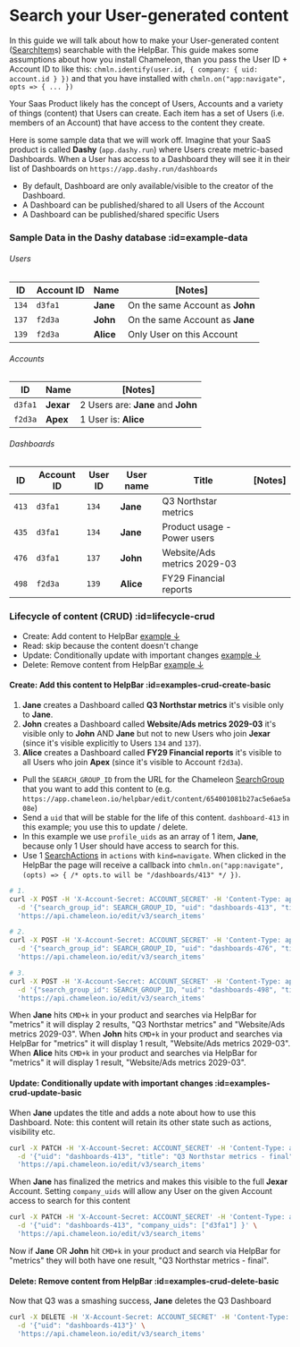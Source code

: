 # Search your User-generated content

In this guide we will talk about how to make your User-generated content ([SearchItem](apis/search.md?id=schema-search-items)s) searchable with the HelpBar. This guide makes some assumptions
about how you install Chameleon, than you pass the User ID + Account ID to like this: `chmln.identify(user.id, { company: { uid: account.id } })` and that you have installed with `chmln.on("app:navigate", opts => { ... })`

Your Saas Product likely has the concept of Users, Accounts and a variety of things (content) that Users can create. Each item
has a set of Users (i.e. members of an Account) that have access to the content they create.

Here is some sample data that we will work off. Imagine that your SaaS product is called **Dashy** (`app.dashy.run`) where Users create metric-based Dashboards.
When a User has access to a Dashboard they will see it in their list of Dashboards on `https://app.dashy.run/dashboards`

- By default, Dashboard are only available/visible to the creator of the Dashboard.
- A Dashboard can be published/shared to all Users of the Account
- A Dashboard can be published/shared specific Users

### Sample Data in the Dashy database :id=example-data

###### Users
| ID     | Account ID | Name      | [Notes]                         |
|--------|------------|-----------|---------------------------------|
| `134`  | `d3fa1`    | **Jane**  | On the same Account as **John** |
| `137`  | `f2d3a`    | **John**  | On the same Account as **Jane** |
| `139`  | `f2d3a`    | **Alice** | Only User on this Account       |

###### Accounts
| ID      | Name      | [Notes]                            |
|---------|-----------|------------------------------------|
| `d3fa1` | **Jexar** | 2 Users are: **Jane** and **John** |
| `f2d3a` | **Apex**  | 1 User is: **Alice**               |

###### Dashboards
| ID    | Account ID | User ID | User name | Title                       | [Notes] |
|-------|------------|---------|-----------|-----------------------------|---------|
| `413` | `d3fa1`    | `134`   | **Jane**  | Q3 Northstar metrics        |         |
| `435` | `d3fa1`    | `134`   | **Jane**  | Product usage - Power users |         |
| `476` | `d3fa1`    | `137`   | **John**  | Website/Ads metrics 2029-03 |         |
| `498` | `f2d3a`    | `139`   | **Alice** | FY29 Financial reports      |         |


### Lifecycle of content (CRUD) :id=lifecycle-crud

- Create: Add content to HelpBar [example ↓](guides/helpbar/user-generated-content.md?id=examples-crud-create-basic)
- Read: skip because the content doesn't change
- Update: Conditionally update with important changes [example ↓](guides/helpbar/user-generated-content.md?id=examples-crud-update-basic)
- Delete: Remove content from HelpBar [example ↓](guides/helpbar/user-generated-content.md?id=examples-crud-delete-basic)


#### Create: Add this content to HelpBar :id=examples-crud-create-basic

1. **Jane** creates a Dashboard called **Q3 Northstar metrics** it's visible only to **Jane**.
2. **John** creates a Dashboard called **Website/Ads metrics 2029-03** it's visible only to **John** AND **Jane** but not to new Users who join **Jexar** (since it's visible explicitly to Users `134` and `137`).
3. **Alice** creates a Dashboard called **FY29 Financial reports** it's visible to all Users who join **Apex** (since it's visible to Account `f2d3a`).

- Pull the `SEARCH_GROUP_ID` from the URL for the Chameleon [SearchGroup](apis/search.md?id=schema-search-groups) that you want to add this content to (e.g. `https://app.chameleon.io/helpbar/edit/content/654001081b27ac5e6ae5a08e`)
- Send a `uid` that will be stable for the life of this content. `dashboard-413` in this example; you use this to update / delete.
- In this example we use `profile_uids` as an array of 1 item, **Jane**, because only 1 User should have access to search for this.
- Use 1 [SearchActions](apis/search.md?id=schema-search-actions) in `actions` with `kind=navigate`. When clicked in the HelpBar
  the page will receive a callback into `chmln.on("app:navigate", (opts) => { /* opts.to will be "/dashboards/413" */ })`.

```bash
# 1.
curl -X POST -H 'X-Account-Secret: ACCOUNT_SECRET' -H 'Content-Type: application/json' \
  -d '{"search_group_id": SEARCH_GROUP_ID, "uid": "dashboards-413", "title": "Q3 Northstar metrics", "profile_uids": ["134"], actions: [{ "kind": "navigate", "url": "/dashboards/413" }] }' \
  'https://api.chameleon.io/edit/v3/search_items'

# 2.
curl -X POST -H 'X-Account-Secret: ACCOUNT_SECRET' -H 'Content-Type: application/json' \
  -d '{"search_group_id": SEARCH_GROUP_ID, "uid": "dashboards-476", "title": "Website/Ads metrics 2029-03", "profile_uids": ["134", "137"], actions: [{ "kind": "navigate", "url": "/dashboards/476" }] }' \
  'https://api.chameleon.io/edit/v3/search_items'

# 3.
curl -X POST -H 'X-Account-Secret: ACCOUNT_SECRET' -H 'Content-Type: application/json' \
  -d '{"search_group_id": SEARCH_GROUP_ID, "uid": "dashboards-498", "title": "FY29 Financial reports", "company_uids": ["f2d3a"], actions: [{ "kind": "navigate", "url": "/dashboards/498" }] }' \
  'https://api.chameleon.io/edit/v3/search_items'
```

When **Jane**  hits `CMD+k` in your product and searches via HelpBar for "metrics" it will display 2 results, "Q3 Northstar metrics" and "Website/Ads metrics 2029-03".
When **John**  hits `CMD+k` in your product and searches via HelpBar for "metrics" it will display 1 result, "Website/Ads metrics 2029-03".
When **Alice** hits `CMD+k` in your product and searches via HelpBar for "metrics" it will display 1 result, "Website/Ads metrics 2029-03".

#### Update: Conditionally update with important changes :id=examples-crud-update-basic

When **Jane** updates the title and adds a note about how to use this Dashboard. Note: this content will retain its other state such as actions, visibility etc.

```bash
curl -X PATCH -H 'X-Account-Secret: ACCOUNT_SECRET' -H 'Content-Type: application/json' \
  -d '{"uid": "dashboards-413", "title": "Q3 Northstar metrics - final", "description": "See how we are tracking for Q3 and help hit goals" }' \
  'https://api.chameleon.io/edit/v3/search_items'
```

When **Jane** has finalized the metrics and makes this visible to the full **Jexar** Account. Setting `company_uids` will allow
any User on the given Account access to search for this content

```bash
curl -X PATCH -H 'X-Account-Secret: ACCOUNT_SECRET' -H 'Content-Type: application/json' \
  -d '{"uid": "dashboards-413", "company_uids": ["d3fa1"] }' \
  'https://api.chameleon.io/edit/v3/search_items'
```

Now if **Jane** OR **John** hit `CMD+k` in your product and search via HelpBar for "metrics" they will both have one result, "Q3 Northstar metrics - final". 

#### Delete: Remove content from HelpBar :id=examples-crud-delete-basic

Now that Q3 was a smashing success, **Jane** deletes the Q3 Dashboard

```bash
curl -X DELETE -H 'X-Account-Secret: ACCOUNT_SECRET' -H 'Content-Type: application/json' \
  -d '{"uid": "dashboards-413"}' \
  'https://api.chameleon.io/edit/v3/search_items'
```

